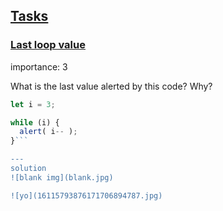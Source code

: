 ## [Tasks](https://javascript.info/while-for#tasks)

### [Last loop value](https://javascript.info/while-for#last-loop-value)

[](https://javascript.info/task/loop-last-value)

importance: 3

What is the last value alerted by this code? Why?

```javascript
let i = 3;

while (i) {
  alert( i-- );
}```

---
solution
![blank img](blank.jpg)

![yo](16115793876171706894787.jpg)
